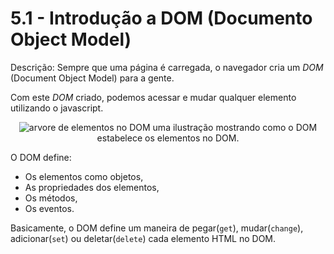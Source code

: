 # 5.1 - Introdução a DOM (Documento Object Model)

Descrição: Sempre que uma página é carregada, o navegador cria um *DOM* (Document Object Model) para a gente.

Com este *DOM* criado, podemos acessar e mudar qualquer elemento utilizando o javascript.

<p align="center">
    <img src="https://www.w3schools.com/js/pic_htmltree.gif" alt="arvore de elementos no DOM">
    uma ilustração mostrando como o DOM estabelece os elementos no DOM.
</p>

O DOM define:
- Os elementos como objetos,
- As propriedades dos elementos,
- Os métodos,
- Os eventos.

Basicamente, o DOM define um maneira de pegar(`get`), mudar(`change`), adicionar(`set`) ou deletar(`delete`) cada elemento HTML no DOM.
